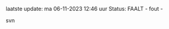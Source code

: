 laatste update: 
ma 06-11-2023 12:46   uur 
Status: FAALT - fout - 
<div class="service R">svn</div>